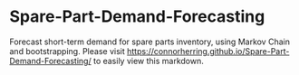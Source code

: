 # Spare-Part-Demand-Forecasting
Forecast short-term demand for spare parts inventory, using Markov Chain and bootstrapping.
Please visit https://connorherring.github.io/Spare-Part-Demand-Forecasting/ to easily view this markdown.

